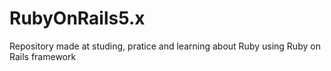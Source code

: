 # RubyOnRails5.x
Repository made at studing, pratice and  learning about Ruby using Ruby on Rails framework
